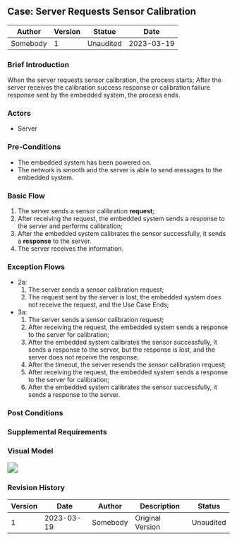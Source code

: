 

## Case: Server Requests Sensor Calibration

| Author   | Version | Statue    | Date       |
| -------- | ------- | --------- | ---------- |
| Somebody | 1       | Unaudited | 2023-03-19 |

### Brief Introduction

When the server requests sensor calibration, the process starts; After the server receives the calibration success response or calibration failure response sent by the embedded system, the process ends.

### Actors

- Server

### Pre-Conditions

- The embedded system has been powered on.
- The network is smooth and the server is able to send messages to the embedded system.

### Basic Flow

1. The server sends a sensor calibration **request**;
2. After receiving the request, the embedded system sends a response to the server and performs calibration;
3. After the embedded system calibrates the sensor successfully, it sends a **response** to the server.
3. The server receives the information.

### Exception Flows

- 2a:
  1. The server sends a sensor calibration request;
  2. The request sent by the server is lost, the embedded system does not receive the request, and the Use Case Ends;
- 3a:
  1. The server sends a sensor calibration request;
  2. After receiving the request, the embedded system sends a response to the server for calibration;
  3. After the embedded system calibrates the sensor successfully, it sends a response to the server, but the response is lost, and the server does not receive the response;
  4. After the timeout, the server resends the sensor calibration request;
  5. After receiving the request, the embedded system sends a response to the server for calibration;
  6. After the embedded system calibrates the sensor successfully, it sends a response to the server.

### Post Conditions



### Supplemental Requirements



### Visual Model

<img src="C:\Users\lz\OneDrive\桌面\RA\Server Requests Sensor Calibration.svg" style="zoom:150%;" />

### Revision History

| Version | Date       | Author   | Description      | Status    |
| ------- | ---------- | -------- | ---------------- | --------- |
| 1       | 2023-03-19 | Somebody | Original Version | Unaudited |
